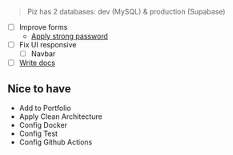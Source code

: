 > Piz has 2 databases: dev (MySQL) & production (Supabase)

- [ ] Improve forms
	- [Apply strong password](https://zenui.net/components/strong-password)
- [ ] Fix UI responsive
	- [ ] Navbar
- [ ] [Write docs](https://www.freecodecamp.org/news/build-a-documentation-site-using-react-and-docusaraus/?ref=dailydev)

## Nice to have
- Add to Portfolio
- Apply Clean Architecture
- Config Docker
- Config Test
- Config Github Actions